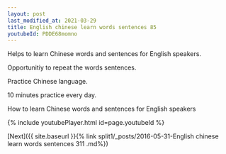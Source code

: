 ```yaml
---
layout: post
last_modified_at: 2021-03-29
title: English chinese learn words sentences 85 
youtubeId: PDDE68momno
---
```

 
 
Helps to learn Chinese words and sentences for English speakers.

Opportunitiy to repeat the words sentences. 

Practice Chinese language. 
 
10 minutes practice every day. 
 
How to learn Chinese words and sentences for English speakers 
 
{% include youtubePlayer.html id=page.youtubeId %}
 
 
[Next]({{ site.baseurl }}{% link  split1/_posts/2016-05-31-English chinese learn words sentences 311 .md%})
 
